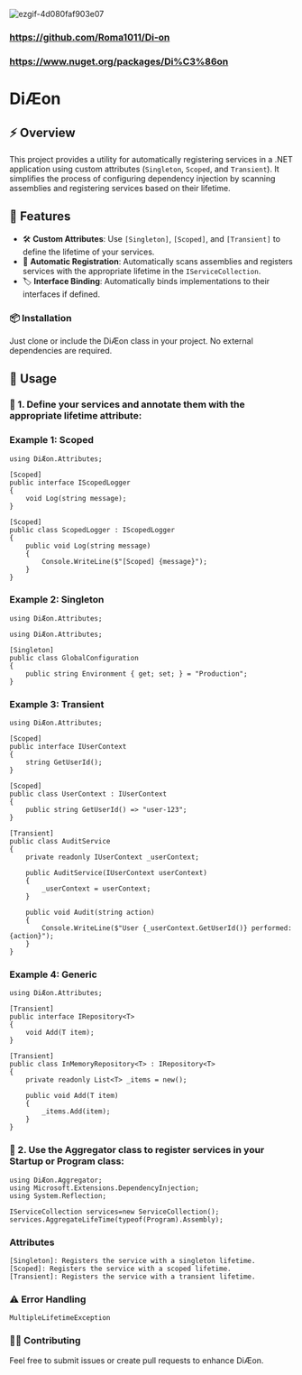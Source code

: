 ![ezgif-4d080faf903e07](https://github.com/user-attachments/assets/d0f022ea-e649-4ed0-b985-5ca98bd9d408)

### https://github.com/Roma1011/Di-on
### https://www.nuget.org/packages/Di%C3%86on

# DiÆon

## ⚡ Overview
This project provides a utility for automatically registering services in a .NET application using custom attributes (`Singleton`, `Scoped`, and `Transient`). It simplifies the process of configuring dependency injection by scanning assemblies and registering services based on their lifetime.


## 🚀 Features

- 🛠️ **Custom Attributes**: Use `[Singleton]`, `[Scoped]`, and `[Transient]` to define the lifetime of your services.
- 🔄 **Automatic Registration**: Automatically scans assemblies and registers services with the appropriate lifetime in the `IServiceCollection`.
- 🏷️ **Interface Binding**: Automatically binds implementations to their interfaces if defined.


### 📦 Installation
Just clone or include the DiÆon class in your project. No external dependencies are required.

## 📖 Usage
### 🔷 1. Define your services and annotate them with the appropriate lifetime attribute:

### Example 1: Scoped
```
using DiÆon.Attributes;

[Scoped]
public interface IScopedLogger
{
    void Log(string message);
}

[Scoped]
public class ScopedLogger : IScopedLogger
{
    public void Log(string message)
    {
        Console.WriteLine($"[Scoped] {message}");
    }
}
```
### Example 2: Singleton
```
using DiÆon.Attributes;

using DiÆon.Attributes;

[Singleton]
public class GlobalConfiguration
{
    public string Environment { get; set; } = "Production";
}
```

### Example 3: Transient
```
using DiÆon.Attributes;

[Scoped]
public interface IUserContext
{
    string GetUserId();
}

[Scoped]
public class UserContext : IUserContext
{
    public string GetUserId() => "user-123";
}

[Transient]
public class AuditService
{
    private readonly IUserContext _userContext;

    public AuditService(IUserContext userContext)
    {
        _userContext = userContext;
    }

    public void Audit(string action)
    {
        Console.WriteLine($"User {_userContext.GetUserId()} performed: {action}");
    }
}
```
### Example 4: Generic
```
using DiÆon.Attributes;

[Transient]
public interface IRepository<T>
{
    void Add(T item);
}

[Transient]
public class InMemoryRepository<T> : IRepository<T>
{
    private readonly List<T> _items = new();

    public void Add(T item)
    {
        _items.Add(item);
    }
}
```
### 🔷 2. Use the Aggregator class to register services in your Startup or Program class:
```
using DiÆon.Aggregator;
using Microsoft.Extensions.DependencyInjection;
using System.Reflection;

IServiceCollection services=new ServiceCollection();
services.AggregateLifeTime(typeof(Program).Assembly);

```
### Attributes
```
[Singleton]: Registers the service with a singleton lifetime.
[Scoped]: Registers the service with a scoped lifetime.
[Transient]: Registers the service with a transient lifetime.
```

### ⚠️ Error Handling
```
MultipleLifetimeException

```
### 👨‍💻 Contributing
Feel free to submit issues or create pull requests to enhance DiÆon.


